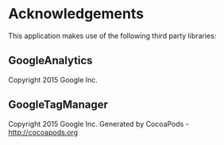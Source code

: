 # Acknowledgements
This application makes use of the following third party libraries:

## GoogleAnalytics

Copyright 2015 Google Inc.

## GoogleTagManager

Copyright 2015 Google Inc.
Generated by CocoaPods - http://cocoapods.org

